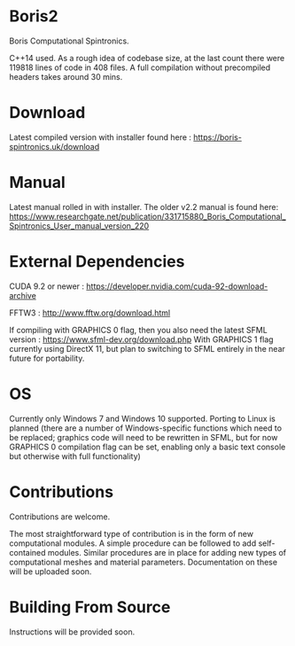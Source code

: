 # Boris2

Boris Computational Spintronics.

C++14 used. 
As a rough idea of codebase size, at the last count there were 119818 lines of code in 408 files. A full compilation without precompiled headers takes around 30 mins.

# Download

Latest compiled version with installer found here : https://boris-spintronics.uk/download

# Manual

Latest manual rolled in with installer. The older v2.2 manual is found here: https://www.researchgate.net/publication/331715880_Boris_Computational_Spintronics_User_manual_version_220

# External Dependencies

CUDA 9.2 or newer : https://developer.nvidia.com/cuda-92-download-archive

FFTW3 : http://www.fftw.org/download.html

If compiling with GRAPHICS 0 flag, then you also need the latest SFML version : https://www.sfml-dev.org/download.php
With GRAPHICS 1 flag currently using DirectX 11, but plan to switching to SFML entirely in the near future for portability.

# OS

Currently only Windows 7 and Windows 10 supported. Porting to Linux is planned (there are a number of Windows-specific functions which need to be replaced; graphics code will need to be rewritten in SFML, but for now GRAPHICS 0 compilation flag can be set, enabling only a basic text console but otherwise with full functionality)

# Contributions

Contributions are welcome. 

The most straightforward type of contribution is in the form of new computational modules. A simple procedure can be followed to add self-contained modules. Similar procedures are in place for adding new types of computational meshes and material parameters. Documentation on these will be uploaded soon.

# Building From Source

Instructions will be provided soon.
